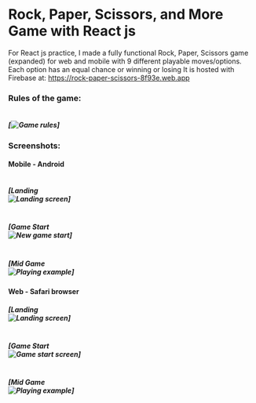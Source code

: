 # Rock, Paper, Scissors, and More Game with React js

For React js practice, I made a fully functional Rock, Paper, Scissors game (expanded) for web and mobile with 9 different playable moves/options. Each option has an equal chance or winning or losing It is hosted with Firebase at: https://rock-paper-scissors-8f93e.web.app

### Rules of the game:

##### <br />[![Game rules](https://i.imgur.com/vzzF1Qs.jpg)]

### Screenshots:

#### Mobile - Android

##### <br />[Landing<br />![Landing screen](https://i.imgur.com/aPYspyn.png)]

##### <br />[Game Start<br />![New game start](https://i.imgur.com/IZKyw8q.png)]

##### <br />[Mid Game<br />![Playing example](https://i.imgur.com/x7LOMaU.png)]

#### Web - Safari browser

##### [Landing<br />![Landing screen](https://i.imgur.com/WbFXSe6.png)]

##### <br />[Game Start<br />![Game start screen](https://i.imgur.com/zTKb4ro.png)]

##### <br />[Mid Game<br />![Playing example](https://i.imgur.com/wp4Cafe.png)]
